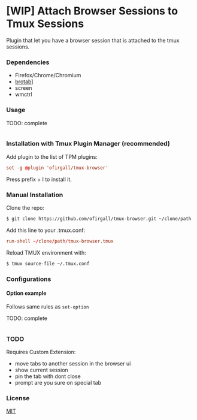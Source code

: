 # [WIP] Attach Browser Sessions to Tmux Sessions

Plugin that let you have a browser session that is attached to the tmux sessions.

### Dependencies

* Firefox/Chrome/Chromium
* [brotab](https://https://github.com/balta2ar/brotab)]
* screen
* wmctrl

### Usage

TODO: complete
```tmux.conf
```

### Installation with Tmux Plugin Manager (recommended)

Add plugin to the list of TPM plugins:

```tmux.conf
set -g @plugin 'ofirgall/tmux-browser'
```

Press prefix + I to install it.

### Manual Installation

Clone the repo:

```bash
$ git clone https://github.com/ofirgall/tmux-browser.git ~/clone/path
```

Add this line to your .tmux.conf:

```tmux.conf
run-shell ~/clone/path/tmux-browser.tmux
```

Reload TMUX environment with:

```bash
$ tmux source-file ~/.tmux.conf
```

### Configurations

#### Option example

Follows same rules as `set-option`

TODO: complete

```tmux.conf
```

### TODO

Requires Custom Extension:
* move tabs to another session in the browser ui
* show current session
* pin the tab with dont close
* prompt are you sure on special tab

### License

[MIT](LICENSE)
